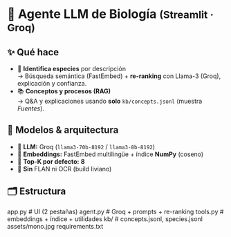 # 🧬 **Agente LLM de Biología** <small>(Streamlit · Groq)</small>

## ✨ **Qué hace**
- 🦋 **Identifica especies** por descripción  
  → Búsqueda semántica (FastEmbed) + **re-ranking** con Llama-3 (Groq), explicación y confianza.
- 📚 **Conceptos y procesos (RAG)**  
  → Q&A y explicaciones usando **solo** `kb/concepts.jsonl` (muestra *Fuentes*).

## 🧠 **Modelos & arquitectura**
- 🤖 **LLM:** Groq (`llama3-70b-8192` / `llama3-8b-8192`)
- 🔎 **Embeddings:** FastEmbed multilingüe + índice **NumPy** (coseno)
- 🎯 **Top-K por defecto:** **8**  
- 🧹 **Sin** FLAN ni OCR (build liviano)

## 🗂 **Estructura**
app.py # UI (2 pestañas)
agent.py # Groq + prompts + re-ranking
tools.py # embeddings + índice + utilidades
kb/ # concepts.jsonl, species.jsonl
assets/mono.jpg
requirements.txt


